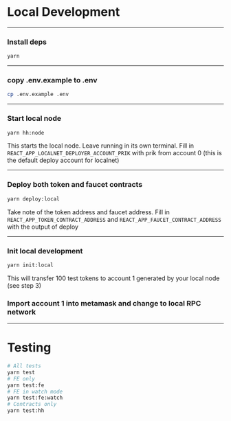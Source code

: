 # Local Development

---

### Install deps

```bash
yarn
```

---

### copy .env.example to .env

```bash
cp .env.example .env
```
---

### Start local node

```bash
yarn hh:node
```

This starts the local node. Leave running in its own terminal.
Fill in `REACT_APP_LOCALNET_DEPLOYER_ACCOUNT_PRIK` with prik from account 0 (this is the default deploy account for localnet)

---

### Deploy both token and faucet contracts

```bash
yarn deploy:local
```

Take note of the token address and faucet address.
Fill in `REACT_APP_TOKEN_CONTRACT_ADDRESS` and `REACT_APP_FAUCET_CONTRACT_ADDRESS`
with the output of deploy

---

### Init local development

```bash
yarn init:local
```

This will transfer 100 test tokens to account 1 generated by your local node (see step 3)

### Import account 1 into metamask and change to local RPC network

---

# Testing

```bash
# All tests
yarn test
# FE only
yarn test:fe
# FE in watch mode
yarn test:fe:watch
# Contracts only
yarn test:hh
```
